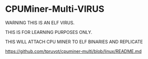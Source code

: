 CPUMiner-Multi-VIRUS
====================

WARNING THIS IS AN ELF VIRUS.

THIS IS FOR LEARNING PURPOSES ONLY.

THIS WILL ATTACH CPU MINER TO ELF BINARIES AND REPLICATE

https://github.com/tpruvot/cpuminer-multi/blob/linux/README.md


